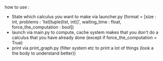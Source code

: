 how to use :

- State which calculus you want to make via launcher.py (format = [size : int, problems : 'list[tuple(list, int)]', waiting_time : float, force_the_computation : bool])
- launch via main.py to compute, cache system makes that you don't do a calculus that you have already done (except if force_the_computation = True)
- print via print_graph.py (filter system etc to print a lot of things (look a the body to understand better))